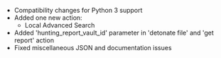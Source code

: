 * Compatibility changes for Python 3 support
* Added one new action:
    * Local Advanced Search
* Added 'hunting_report_vault_id' parameter in 'detonate file' and 'get report' action
* Fixed miscellaneous JSON and documentation issues
